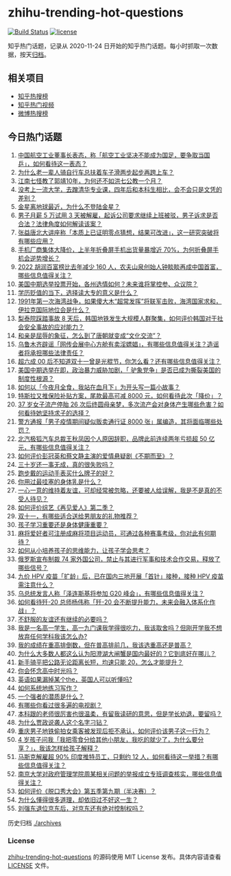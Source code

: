# zhihu-trending-hot-questions

[![Build Status](https://github.com/justjavac/zhihu-trending-hot-questions/workflows/ci/badge.svg?branch=master)](https://github.com/justjavac/zhihu-trending-hot-questions/actions)
[![license](https://img.shields.io/github/license/justjavac/zhihu-trending-hot-questions)](https://github.com/justjavac/zhihu-trending-hot-questions/blob/master/LICENSE)

知乎热门话题，记录从 2020-11-24 日开始的知乎热门话题。每小时抓取一次数据，按天[归档](./archives)。

## 相关项目

- [知乎热搜榜](https://github.com/justjavac/zhihu-trending-top-search)
- [知乎热门视频](https://github.com/justjavac/zhihu-trending-hot-video)
- [微博热搜榜](https://github.com/justjavac/weibo-trending-hot-search)

## 今日热门话题

<!-- BEGIN -->
<!-- 最后更新时间 Wed Nov 09 2022 05:18:13 GMT+0800 (China Standard Time) -->

1. [中国航空工业董事长表态，称「航空工业坚决不能成为国足，要争取当国乒」，如何看待这一表态？](https://www.zhihu.com/question/565229141)
1. [为什么老一辈人骑自行车总扶着车子滑两步起步再跨上车？](https://www.zhihu.com/question/59332686)
1. [江南七怪教了郭靖10年，为何还不如洪七公教一个月？](https://www.zhihu.com/question/538182545)
1. [没考上一流大学，去蹭清华专业课，四年后和本科生相比，会不会只是文凭的差别？](https://www.zhihu.com/question/37961343)
1. [金星离地球最近，为什么不登陆金星？](https://www.zhihu.com/question/563693752)
1. [男子月薪 5 万试用 3 天被解雇，起诉公司要求继续上班被驳，男子诉求是否合法？法律角度如何解读该案？](https://www.zhihu.com/question/565411555)
1. [张益唐北大讲座称「本质上已证明零点猜想，结果可改进」，这一研究突破将有哪些应用？](https://www.zhihu.com/question/565358170)
1. [手机厂商集体大降价，上半年折叠屏手机出货量暴增近 70%，为何折叠屏手机会逆势增长？](https://www.zhihu.com/question/565341169)
1. [2022 胡润百富榜比去年减少 160 人，农夫山泉创始人钟睒睒再成中国首富，哪些信息值得关注？](https://www.zhihu.com/question/565366893)
1. [美国中期选举投票开始，各州选情如何？未来谁将掌控参、众议院？](https://www.zhihu.com/question/565422404)
1. [学历贬值的当下，选择读大专的意义是什么？](https://www.zhihu.com/question/564499710)
1. [1991年第一次海湾战争，如果傻大木“超常发挥”将联军击败，海湾国家求和，伊拉克国际地位会是什么？](https://www.zhihu.com/question/565352085)
1. [梨泰院踩踏事故 8 天后，韩国地铁发生大规模人群聚集，如何评价韩国对于社会安全事故的应对能力？](https://www.zhihu.com/question/565414222)
1. [和亲是屈辱的象征，怎么到了唐朝就变成“文化交流”？](https://www.zhihu.com/question/423544634)
1. [乌鲁木齐辟谣「网传会展中心方舱有卖淫嫖娼」，有哪些信息值得关注？造谣者将承担哪些法律责任？](https://www.zhihu.com/question/565369040)
1. [超六成 00 后不知道双十一曾是光棍节，你怎么看？还有哪些信息值得关注？](https://www.zhihu.com/question/565396004)
1. [美国中期选举在即，政治暴力威胁加剧，「 驴象党争」是否已成为撕裂美国的制度性根源？](https://www.zhihu.com/question/565348668)
1. [如何以「今夜月全食，我站在血月下」为开头写一篇小故事？](https://www.zhihu.com/question/565399244)
1. [特斯拉又推保险补贴方案，尾款最高可减 8000 元，如何看待此次「降价」？](https://www.zhihu.com/question/565394422)
1. [37 岁女子流产停胎 26 次后终圆母亲梦，多次流产会对身体产生哪些危害？如何看待她坚持求子的选择？](https://www.zhihu.com/question/565352366)
1. [警方通报「男子疫情期间疑似贩卖通行证 8000 张」属编造，其将面临哪些处罚？](https://www.zhihu.com/question/565342559)
1. [北汽极狐汽车总裁王秋凤因个人原因辞职，品牌此前连续两年亏损超 50 亿元，有哪些信息值得关注？](https://www.zhihu.com/question/565168567)
1. [如何评价彭冠英和蔡文静主演的爱情悬疑剧《不期而至》？](https://www.zhihu.com/question/564231521)
1. [三十岁还一事无成，真的很失败吗？](https://www.zhihu.com/question/565340744)
1. [跑步戴的运动手表买什么牌子的好？](https://www.zhihu.com/question/559577271)
1. [你用过最哇塞的身体乳是什么？](https://www.zhihu.com/question/564652015)
1. [一心一意的维持着友谊，可却经常被忽略，还要被人给误解，我是不是真的不受人待见？](https://www.zhihu.com/question/565239367)
1. [如何评价综艺《再见爱人》第二季？](https://www.zhihu.com/question/563874706)
1. [双十一，有哪些适合送给男朋友的礼物推荐？](https://www.zhihu.com/question/562273800)
1. [孩子学习重要还是身体健康重要？](https://www.zhihu.com/question/560265347)
1. [麻将爱好者可注册成麻将项目运动员，可通过各种赛事考级，你对此有何期待？](https://www.zhihu.com/question/565177050)
1. [如何从小培养孩子的思维能力，让孩子学会思考？](https://www.zhihu.com/question/514546571)
1. [俄罗斯宣布制裁 74 家外国公司，禁止与其进行军事和技术合作交易，释放了哪些信号？](https://www.zhihu.com/question/565394523)
1. [九价 HPV 疫苗「扩龄」后，已在国内三地开展「首针」接种，接种 HPV 疫苗需注意什么？](https://www.zhihu.com/question/565344464)
1. [乌总统发言人称「泽连斯基将参加 G20 峰会」，有哪些信息值得关注？](https://www.zhihu.com/question/565417906)
1. [如何看待歼-20 总师杨伟称「歼-20 会不断提升能力，未来会融入体系化作战」？](https://www.zhihu.com/question/565202108)
1. [不舒服的友谊还有继续的必要吗？](https://www.zhihu.com/question/565208390)
1. [我是一名高一学生，高一九门课我学得很吃力，我该取舍吗？但刚开学我不想放弃任何学科我该怎么办?](https://www.zhihu.com/question/564249677)
1. [我的成绩在重高排倒数，但在普高排前几，我该选重高还是普高？](https://www.zhihu.com/question/559951738)
1. [为什么大多数人都这么认为阳澄湖大闸蟹是国内最好的？它到底好在哪儿？](https://www.zhihu.com/question/303964961)
1. [新手骑平把公路无论距离长短，均速只能 20，怎么才能提升？](https://www.zhihu.com/question/560882024)
1. [你会怀念高中时光吗？](https://www.zhihu.com/question/555510030)
1. [英语如果漏掉某个the，英国人可以听懂吗?](https://www.zhihu.com/question/558208318)
1. [如何系统地练习写作？](https://www.zhihu.com/question/31556159)
1. [一个强者的潜质是什么？](https://www.zhihu.com/question/531562897)
1. [有哪些你看过很多遍的电视剧？](https://www.zhihu.com/question/559883996)
1. [本科跟的老师很厉害也很温柔，有留我读研的意思，但是学长劝退，要留吗？](https://www.zhihu.com/question/556136790)
1. [为什么贾政说袭人这个名字刁钻？](https://www.zhihu.com/question/282114321)
1. [重庆男子地铁偷拍女乘客被发现后拒不承认，如何评价该男子这一行为？](https://www.zhihu.com/question/564992770)
1. [4 岁孩子问我「我把零食分给其他小朋友，我吃的就少了，为什么要分享？」，我该怎样给孩子解释？](https://www.zhihu.com/question/551997176)
1. [马斯克解雇超 90% 印度推特员工，只剩约 12 人，如何看待这一举措？有哪些信息值得关注？](https://www.zhihu.com/question/565234868)
1. [南京大学对政府管理学院周某相关问题的举报成立专班调查核实，哪些信息值得关注？](https://www.zhihu.com/question/565380050)
1. [如何评价《脱口秀大会》第五季第九期（半决赛）？](https://www.zhihu.com/question/565420531)
1. [为什么懂得很多道理，却依旧过不好这一生？](https://www.zhihu.com/question/561170549)
1. [刘强东退位京东后，对京东还有绝对控制权吗？](https://www.zhihu.com/question/385296421)

<!-- END -->

历史归档 [./archives](./archives)

### License

[zhihu-trending-hot-questions](https://github.com/justjavac/zhihu-trending-hot-questions)
的源码使用 MIT License 发布。具体内容请查看 [LICENSE](./LICENSE) 文件。
